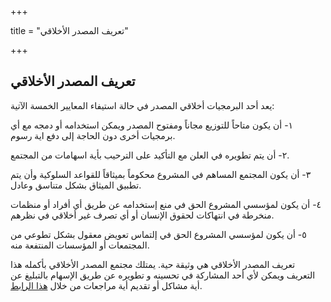 +++

title = "تعريف المصدر الأخلاقي"

+++

## تعريف المصدر الأخلاقي

يعد أحد البرمجيات أخلاقي المصدر في حالة استيفاء المعايير الخمسة الآتية:

١- أن يكون متاحاً للتوزيع مجاناً ومفتوح المصدر ويمكن استخدامه أو دمجه مع أي برمجيات أخرى دون الحاجة إلى دفع اية رسوم.

٢- أن يتم تطويره في العلن مع التأكيد على الترحيب بأية اسهامات من المجتمع.

٣- أن يكون المجتمع المساهم في المشروع محكوماً بميثاقاً للقواعد السلوكية وأن يتم تطبيق الميثاق بشكل متناسق وعادل.

٤- أن يكون لمؤسسي المشروع الحق في منع إستخدامه عن طريق أي أفراد أو منظمات منخرطة في انتهاكات لحقوق الإنسان أو أي تصرف غير أخلاقي في نظرهم.

٥- أن يكون لمؤسسي المشروع الحق في إلتماس تعويض معقول بشكل تطوعي من المجتمعات أو المؤسسات المنتفعة منه.


تعريف المصدر الأخلاقي هي وثيقة حية. يمتلك مجتمع المصدر الأخلاقي بأكمله هذا التعريف ويمكن لأي أحد المشاركة في تحسينه و تطويره عن طريق الإسهام بالتبليغ عن أية مشاكل أو تقديم أية مراجعات من خلال [هذا الرابط](https://github.com/ContributorCovenant/ethicalsource).
